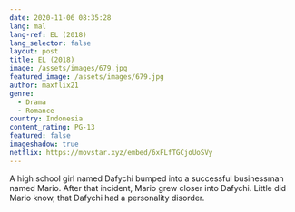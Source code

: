 ```yaml
---
date: 2020-11-06 08:35:28
lang: mal
lang-ref: EL (2018)
lang_selector: false
layout: post
title: EL (2018)
image: /assets/images/679.jpg
featured_image: /assets/images/679.jpg
author: maxflix21
genre:
  - Drama
  - Romance
country: Indonesia
content_rating: PG-13
featured: false
imageshadow: true
netflix: https://movstar.xyz/embed/6xFLfTGCjoUoSVy
---
```

A high school girl named Dafychi bumped into a successful businessman named Mario. After that incident, Mario grew closer into Dafychi. Little did Mario know, that Dafychi had a personality disorder.